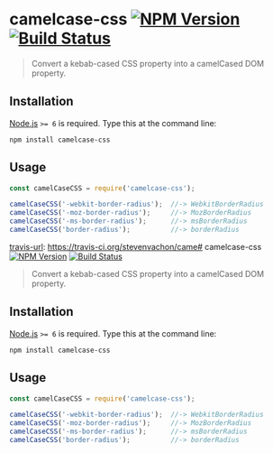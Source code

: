 # camelcase-css [![NPM Version][npm-image]][npm-url] [![Build Status][travis-image]][travis-url]

> Convert a kebab-cased CSS property into a camelCased DOM property.


## Installation
[Node.js](http://nodejs.org/) `>= 6` is required. Type this at the command line:
```shell
npm install camelcase-css
```


## Usage
```js
const camelCaseCSS = require('camelcase-css');

camelCaseCSS('-webkit-border-radius');  //-> WebkitBorderRadius
camelCaseCSS('-moz-border-radius');     //-> MozBorderRadius
camelCaseCSS('-ms-border-radius');      //-> msBorderRadius
camelCaseCSS('border-radius');          //-> borderRadius
```


[npm-image]: https://img.shields.io/npm/v/camelcase-css.svg
[npm-url]: https://npmjs.org/package/camelcase-css
[travis-image]: https://img.shields.io/travis/stevenvachon/camelcase-css.svg
[travis-url]: https://travis-ci.org/stevenvachon/came# camelcase-css [![NPM Version][npm-image]][npm-url] [![Build Status][travis-image]][travis-url]

> Convert a kebab-cased CSS property into a camelCased DOM property.


## Installation
[Node.js](http://nodejs.org/) `>= 6` is required. Type this at the command line:
```shell
npm install camelcase-css
```


## Usage
```js
const camelCaseCSS = require('camelcase-css');

camelCaseCSS('-webkit-border-radius');  //-> WebkitBorderRadius
camelCaseCSS('-moz-border-radius');     //-> MozBorderRadius
camelCaseCSS('-ms-border-radius');      //-> msBorderRadius
camelCaseCSS('border-radius');          //-> borderRadius
```


[npm-image]: https://img.shields.io/npm/v/camelcase-css.svg
[npm-url]: https://npmjs.org/package/camelcase-css
[travis-image]: https://img.shields.io/travis/stevenvachon/camelcase-css.svg
[travis-url]: https://travis-ci.org/stevenvachon/camelcase-css
